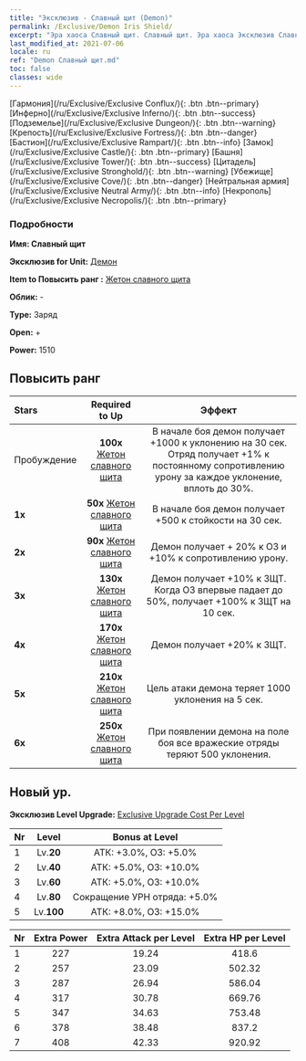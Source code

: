 ```yaml
---
title: "Эксклюзив - Славный щит (Demon)"
permalink: /Exclusive/Demon Iris Shield/
excerpt: "Эра хаоса Славный щит. Славный щит. Эра хаоса Эксклюзив Славный щит. Демон Эксклюзив."
last_modified_at: 2021-07-06
locale: ru
ref: "Demon Славный щит.md"
toc: false
classes: wide
---
```

 [Гармония](/ru/Exclusive/Exclusive Conflux/){: .btn .btn--primary} [Инферно](/ru/Exclusive/Exclusive Inferno/){: .btn .btn--success} [Подземелье](/ru/Exclusive/Exclusive Dungeon/){: .btn .btn--warning} [Крепость](/ru/Exclusive/Exclusive Fortress/){: .btn .btn--danger} [Бастион](/ru/Exclusive/Exclusive Rampart/){: .btn .btn--info} [Замок](/ru/Exclusive/Exclusive Castle/){: .btn .btn--primary} [Башня](/ru/Exclusive/Exclusive Tower/){: .btn .btn--success} [Цитадель](/ru/Exclusive/Exclusive Stronghold/){: .btn .btn--warning} [Убежище](/ru/Exclusive/Exclusive Cove/){: .btn .btn--danger} [Нейтральная армия](/ru/Exclusive/Exclusive Neutral Army/){: .btn .btn--info} [Некрополь](/ru/Exclusive/Exclusive Necropolis/){: .btn .btn--primary} 

### Подробности
 **Имя: Славный щит** 

 **Эксклюзив for Unit:** [Демон](/ru/units/Demon/) 

 **Item to Повысить ранг :** [Жетон славного щита](/ItemsRU/con_913/)

 **Облик:** -

 **Type:** Заряд

 **Open:** +

 **Power:** 1510

## Повысить ранг 

  |     Stars    |  Required to Up | Эффект |
  |:-------------|:---------------:|:---------------:|
  |  Пробуждение  | **100x** [Жетон славного щита](/ItemsRU/con_913/) | В начале боя демон получает +1000 к уклонению на 30 сек. Отряд получает +1% к постоянному сопротивлению урону за каждое уклонение, вплоть до 30%. |
  | **1x** <i class="fas fa-star"/> | **50x** [Жетон славного щита](/ItemsRU/con_913/) | В начале боя демон получает +500 к стойкости на 30 сек. |
  | **2x** <i class="fas fa-star"/> | **90x** [Жетон славного щита](/ItemsRU/con_913/) | Демон получает + 20% к ОЗ и +10% к сопротивлению урону. |
  | **3x** <i class="fas fa-star"/> | **130x** [Жетон славного щита](/ItemsRU/con_913/) | Демон получает +10% к ЗЩТ. Когда ОЗ впервые падает до 50%, получает +100% к ЗЩТ на 10 сек. |
  | **4x** <i class="fas fa-star"/> | **170x** [Жетон славного щита](/ItemsRU/con_913/) | Демон получает +20% к ЗЩТ. |
  | **5x** <i class="fas fa-star"/> | **210x** [Жетон славного щита](/ItemsRU/con_913/) | Цель атаки демона теряет 1000 уклонения на 5 сек. |
  | **6x** <i class="fas fa-star"/> | **250x** [Жетон славного щита](/ItemsRU/con_913/) | При появлении демона на поле боя все вражеские отряды теряют 500 уклонения. |


## Новый ур.
 **Эксклюзив Level Upgrade:** [Exclusive Upgrade Cost Per Level](/Exclusive/ExclusiveUpgradeCostPerLevel/)

  |  Nr  |   Level  | Bonus at Level |
  |:-----|:--------:|:--------------:|
  | 1 | Lv.**20** | АТК: +3.0%, ОЗ: +5.0% |
  | 2 | Lv.**40** | АТК: +5.0%, ОЗ: +10.0% |
  | 3 | Lv.**60** | АТК: +5.0%, ОЗ: +10.0% |
  | 4 | Lv.**80** | Сокращение УРН отряда: +5.0% |
  | 5 | Lv.**100** | АТК: +8.0%, ОЗ: +15.0% |


  |  Nr  |  Extra Power | Extra Attack per Level | Extra HP per Level |
  |:-----|:--------:|:--------:|:--------:|
  | 1 | 227 | 19.24 | 418.6 |
  | 2 | 257 | 23.09 | 502.32 |
  | 3 | 287 | 26.94 | 586.04 |
  | 4 | 317 | 30.78 | 669.76 |
  | 5 | 347 | 34.63 | 753.48 |
  | 6 | 378 | 38.48 | 837.2 |
  | 7 | 408 | 42.33 | 920.92 |


